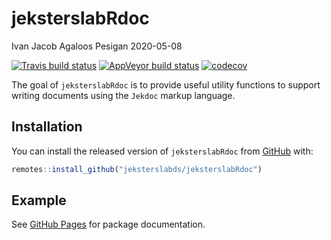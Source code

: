 jeksterslabRdoc
================
Ivan Jacob Agaloos Pesigan
2020-05-08

<!-- README.md is generated from README.Rmd. Please edit that file -->

<!-- badges: start -->

[![Travis build
status](https://travis-ci.com/jeksterslabds/jeksterslabRdoc.svg?branch=master)](https://travis-ci.com/jeksterslabds/jeksterslabRdoc)
[![AppVeyor build
status](https://ci.appveyor.com/api/projects/status/github/jeksterslabds/jeksterslabRdoc?branch=master&svg=true)](https://ci.appveyor.com/project/jeksterslabds/jeksterslabRdoc)
[![codecov](https://codecov.io/github/jeksterslabds/jeksterslabRdoc/branch/master/graphs/badge.svg)](https://codecov.io/github/jeksterslabds/jeksterslabRdoc)
<!-- badges: end -->

The goal of `jeksterslabRdoc` is to provide useful utility functions to
support writing documents using the `Jekdoc` markup language.

## Installation

You can install the released version of `jeksterslabRdoc` from
[GitHub](https://github.com/jeksterslabds/jeksterslabRdoc) with:

``` r
remotes::install_github("jeksterslabds/jeksterslabRdoc")
```

## Example

See [GitHub
Pages](https://jeksterslabds.github.io/jeksterslabRdoc/index.html) for
package documentation.
